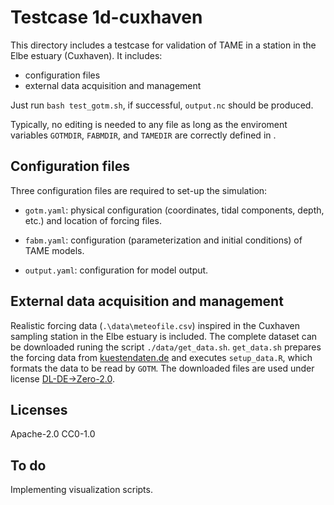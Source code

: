 <!---
SPDX-FileCopyrightText: 2025 Helmholtz-Zentrum hereon GmbH
SPDX-License-Identifier: CC0-1.0
SPDX-FileContributor Ovidio Garcia-Oliva <ovidio.garcia@hereon.de>
-->

# Testcase 1d-cuxhaven

This directory includes a testcase for validation of TAME in a station in the Elbe estuary (Cuxhaven).
It includes:

* configuration files
* external data acquisition and management

Just run `bash test_gotm.sh`, if successful, `output.nc` should be produced.

Typically, no editing is needed to any file as long as the enviroment variables `GOTMDIR`, `FABMDIR`, and `TAMEDIR` are correctly defined in .

## Configuration files

Three configuration files are required to set-up the simulation:

* `gotm.yaml`: physical configuration (coordinates, tidal components, depth, etc.) and location of forcing files.

* `fabm.yaml`: configuration (parameterization and initial conditions) of TAME models.

* `output.yaml`: configuration for model output.

## External data acquisition and management

Realistic forcing data (`.\data\meteofile.csv`) inspired in the Cuxhaven sampling station in the Elbe estuary is included.
The complete dataset can be downloaded runing the script `./data/get_data.sh`.
`get_data.sh` prepares the forcing data from [kuestendaten.de](https://www.kuestendaten.de) and executes
`setup_data.R`, which formats the data to be read by `GOTM`.
The downloaded files are used under license [DL-DE->Zero-2.0](https://www.govdata.de/dl-de/zero-2-0).

## Licenses

Apache-2.0
CC0-1.0

## To do

Implementing visualization scripts.
